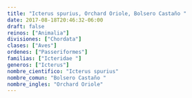 ```yaml
---
title: "Icterus spurius, Orchard Oriole, Bolsero Castaño "
date: 2017-08-18T20:46:32-06:00
draft: false
reinos: ["Animalia"]
divisiones: ["Chordata"]
clases: ["Aves"]
ordenes: ["Passeriformes"]
familias: ["Icteridae "]
generos: ["Icterus"]
nombre_cientifico: "Icterus spurius"
nombre_comun: "Bolsero Castaño "
nombre_ingles: "Orchard Oriole"
---
```

